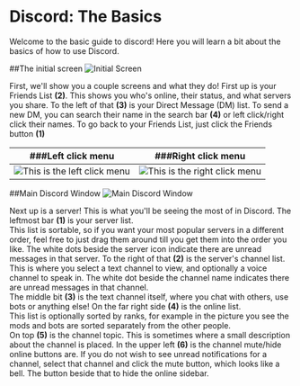 # Discord: The Basics
Welcome to the basic guide to discord! 
Here you will learn a bit about the basics of how to use Discord.

##The initial screen
![Initial Screen](http://i.imgur.com/tv0ZyzS.png)

First, we'll show you a couple screens and what they do! 
First up is your Friends List **(2)**. 
This shows you who's online, their status, and what servers you share. 
To the left of that **(3)** is your Direct Message (DM) list. 
To send a new DM, you can search their name in the search bar **(4)** or left click/right click their names. 
To go back to your Friends List, just click the Friends button **(1)**

|###Left click menu | ###Right click menu |
| ------------------|---------------------|
|![This is the left click menu](http://i.imgur.com/1RzL3sV.png)|![This is the right click menu](http://i.imgur.com/eanqya2.png)|

##Main Discord Window
![Main Discord Window](http://i.imgur.com/LA4WWSK.png)

Next up is a server! This is what you'll be seeing the most of in Discord. 
The leftmost bar **(1)** is your server list.  
This list is sortable, so if you want your most popular servers in a different order, feel free to just drag them around till you get them into the order you like. 
The white dots beside the server icon indicate there are unread messages in that server. 
To the right of that **(2)** is the server's channel list. 
This is where you select a text channel to view, and optionally a voice channel to speak in. 
The white dot beside the channel name indicates there are unread messages in that channel.  
The middle bit **(3)** is the text channel itself, where you chat with others, use bots or anything else! 
On the far right side **(4)** is the online list.  
This list is optionally sorted by ranks, for example in the picture you see the mods and bots are sorted separately from the other people.  
On top **(5)** is the channel topic. 
This is sometimes where a small description about the channel is placed. 
In the upper left **(6)** is the channel mute/hide online buttons are. 
If you do not wish to see unread notifications for a channel, select that channel and click the mute button, which looks like a bell. 
The button beside that to hide the online sidebar.
